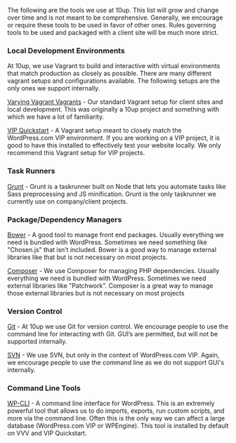 The following are the tools we use at 10up. This list will grow and change over time and is not meant to be comprehensive. Generally, we encourage or require these tools to be used in favor of other ones. Rules governing tools to be used and packaged with a client site will be much more strict.

<h3 id="local-development">Local Development Environments</h3>

At 10up, we use Vagrant to build and interactive with virtual environments that match production as closely as possible. There are many different vagrant setups and configurations available. The following setups are the only ones we support internally.

[Varying Vagrant Vagrants](https://github.com/Varying-Vagrant-Vagrants/VVV) - Our standard Vagrant setup for client sites and local development. This was originally a 10up project and something with which we have a lot of familiarity.

[VIP Quickstart](https://github.com/Automattic/vip-quickstart) - A Vagrant setup meant to closely match the WordPress.com VIP environment. If you are working on a VIP project, it is good to have this installed to effectively test your website locally. We only recommend this Vagrant setup for VIP projects.

<h3 id="task-runners">Task Runners</h3>

[Grunt](http://gruntjs.com/) - Grunt is a taskrunner built on Node that lets you automate tasks like Sass preprocessing and JS minification. Grunt is the only taskrunner we currently use on company/client projects.

<h3 id="package-managers">Package/Dependency Managers</h3>

[Bower](http://bower.io/) - A good tool to manage front end packages. Usually everything we need is bundled with WordPress. Sometimes we need something like "Chosen.js" that isn’t included. Bower is a good way to manage external libraries like that but is not necessary on most projects.

[Composer](https://getcomposer.org) - We use Composer for managing PHP dependencies. Usually everything we need is bundled with WordPress. Sometimes we need external libraries like "Patchwork". Composer is a great way to manage those external libraries but is not necessary on most projects

<h3 id="version-control">Version Control</h3>

[Git](http://git-scm.com) - At 10up we use Git for version control. We encourage people to use the command line for interacting with Git. GUI’s are permitted, but will not be supported internally.

[SVN](https://subversion.apache.org/) - We use SVN, but only in the context of WordPress.com VIP. Again, we encourage people to use the command line as we do not support GUI's internally.

<h3 id="command-line">Command Line Tools</h3>

[WP-CLI](http://wp-cli.org) - A command line interface for WordPress. This is an extremely powerful tool that allows us to do imports, exports, run custom scripts, and more via the command line. Often this is the only way we can affect a large database (WordPress.com VIP or WPEngine). This tool is installed by default on VVV and VIP Quickstart.


